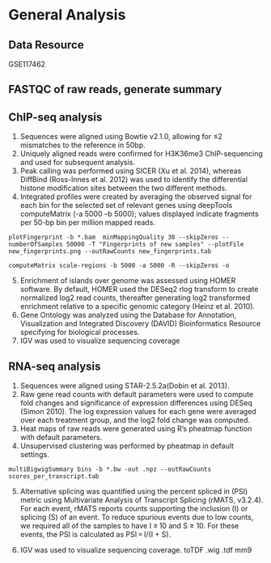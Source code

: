 # General Analysis

## Data Resource
GSE117462

## FASTQC of raw reads, generate summary

## ChIP-seq analysis
1. Sequences were aligned using Bowtie v2.1.0, allowing for ≤2 mismatches to the reference in 50bp.
2. Uniquely aligned reads were confirmed for H3K36me3 ChIP-sequencing and used for subsequent analysis.
3. Peak calling was performed using SICER (Xu et al. 2014), whereas DiffBind (Ross-Innes et al. 2012) was used to identify the differential histone modification sites between the two different methods.
4. Integrated profiles were created by averaging the observed signal for each bin for the selected set of relevant genes using deepTools computeMatrix (-a 5000 –b 5000); values displayed indicate fragments per 50-bp bin per million mapped reads.
```unix
plotFingerprint -b *.bam  minMappingQuality 30 --skipZeros --numberOfSamples 50000 -T "Fingerprints of new samples" --plotFile new_fingerprints.png --outRawCounts new_fingerprints.tab

computeMatrix scale-regions -b 5000 -a 5000 -R --skipZeros -o
```
5. Enrichment of islands over genome was assessed using HOMER software. By default, HOMER used the DESeq2 rlog transform to create normalized log2 read counts, thereafter generating log2 transformed enrichment relative to a specific genomic category (Heinz et al. 2010).
6. Gene Ontology was analyzed using the Database for Annotation, Visualization and Integrated Discovery (DAVID) Bioinformatics Resource specifying for biological processes. 
7. IGV was used to visualize sequencing coverage

## RNA-seq analysis
1. Sequences were aligned using STAR-2.5.2a(Dobin et al. 2013).
2. Raw gene read counts with default parameters were used to compute fold changes and significance of expression differences using DESeq (Simon 2010). The log expression values for each gene were averaged over each treatment group, and the log2 fold change was computed.
3. Heat maps of raw reads were generated using R’s pheatmap function with default parameters.
4. Unsupervised clustering was performed by pheatmap in default settings.
```unix
multiBigwigSummary bins -b *.bw -out .npz --outRawCounts scores_per_transcript.tab
```
5. Alternative splicing was quantified using the percent spliced in (PSI) metric using Multivariate Analysis of Transcript Splicing (rMATS, v3.2.4). For each event, rMATS reports counts supporting the inclusion (I) or splicing (S) of an event. To reduce spurious events due to low counts, we required all of the samples to have I ≥ 10 and S ≥ 10. For these events, the PSI is calculated as PSI = I/(I + S).

6. IGV was used to visualize sequencing coverage.
toTDF .wig .tdf mm9
